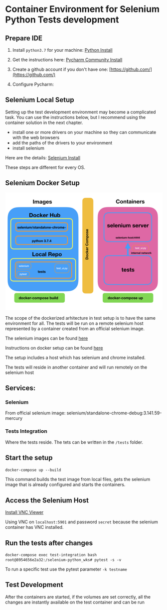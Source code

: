 # Container Environment for Selenium Python Tests development

## Prepare IDE

1. Install `python3.7` for your machine: [Python Install](https://www.python.org/downloads/)

2. Get the instructions here: [Pycharm Community Install](https://www.jetbrains.com/help/pycharm/installation-guide.html#standalone)

3. Create a github account if you don't have one: [https://github.com/](https://github.com/)

4. Configure Pycharm:


## Selenium Local Setup

Setting up the test development environment may become a complicated task.
You can use the instructions below, but I recommend using the container solution in the next chapter.

- install one or more drivers on your machine so they can communicate with the web browsers
- add the paths of the drivers to your environment
- install selenium

Here are the details: [Selenium Install](https://selenium-python.readthedocs.io/installation.html)

These steps are different for every OS.

## Selenium Docker Setup

![container_architecture](selenium_test_arch.jpeg)

The scope of the dockerized arhitecture in test setup is to have the same environment for all.
The tests will be run on a remote selenium host represented by a container created from an official selenium image.

The selenium images can be found [here](https://hub.docker.com/u/selenium/)

Instructions on docker setup can be found [here](https://github.com/SeleniumHQ/docker-selenium)

The setup includes a host which has selenium and chrome installed.

The tests will reside in another container and will run remotely on the selenium host

## Services:

### Selenium
From official selenium image: selenium/standalone-chrome-debug:3.141.59-mercury

### Tests Integration
Where the tests reside. The tets can be written in the `/tests` folder.

## Start the setup
`docker-compose up --build`

This command builds the test image from local files, gets the selenium image that is already
configured and starts the containers.

## Access the Selenium Host

[Install VNC Viewer](https://www.realvnc.com/en/connect/download/viewer/)

Using VNC on `localhost:5901` and password `secret` because the selenium container has VNC installed.

## Run the tests after changes

    docker-compose exec test-integration bash
    root@8954656e2a32:/selenium-python_wks# pytest -s -v

To run a specific test use the pytest parameter `-k testname`

## Test Development

After the containers are started, if the volumes are set correctly, all the changes are instantly
available on the test container and can be run

